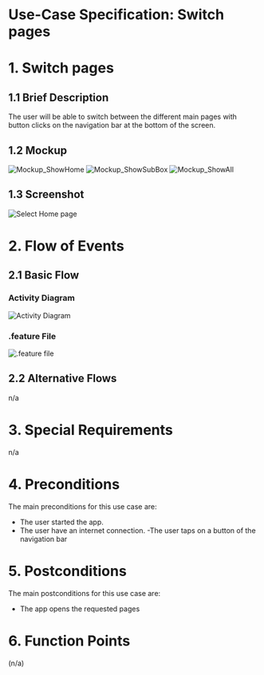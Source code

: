 # Use-Case Specification: Switch pages

# 1. Switch pages

## 1.1 Brief Description
The user will be able to switch between the different main pages with button clicks on the navigation bar at the bottom of the screen.

## 1.2 Mockup
![Mockup_ShowHome](https://raw.githubusercontent.com/d0mmi/Aniflix-App/master/docs/Mockups/Home.png)
![Mockup_ShowSubBox](https://raw.githubusercontent.com/d0mmi/Aniflix-App/master/docs/Mockups/SubBox.png)
![Mockup_ShowAll](https://raw.githubusercontent.com/d0mmi/Aniflix-App/master/docs/Mockups/All.png)

## 1.3 Screenshot
![Select Home page](https://raw.githubusercontent.com/d0mmi/Aniflix-App/master/docs/Screenshot_HomePage.jpg)

# 2. Flow of Events

## 2.1 Basic Flow

### Activity Diagram
![Activity Diagram](https://raw.githubusercontent.com/d0mmi/Aniflix-App/master/docs/activity_diagram_click_button_in_navigation_bar.png)

### .feature File
![.feature file](https://raw.githubusercontent.com/d0mmi/Aniflix-App/master/test_driver/features/navigationbar.feature)

## 2.2 Alternative Flows
n/a

# 3. Special Requirements
n/a

# 4. Preconditions
The main preconditions for this use case are:

 - The user started the app.
 - The user have an internet connection.
 -The user taps on a button of the navigation bar

# 5. Postconditions

The main postconditions for this use case are:

 - The app opens the requested pages

# 6. Function Points
(n/a)